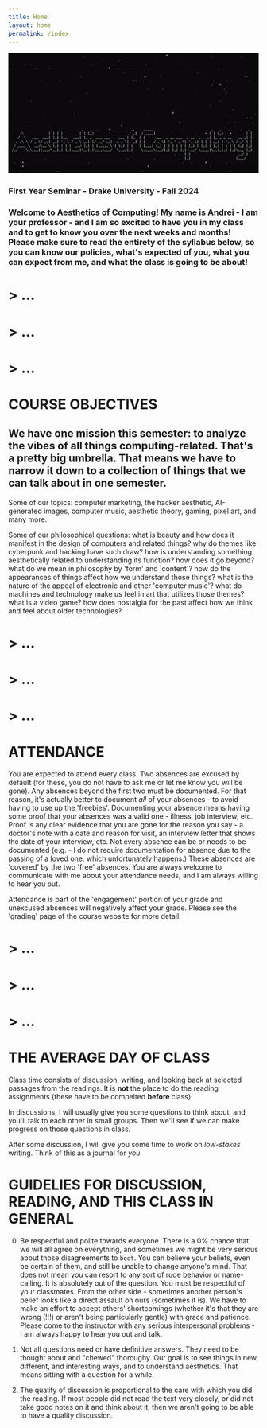 ```yaml
---
title: Home
layout: home
permalink: /index
---
```


![Welcome to Aesthetics of Computing](welcome_aesthetics.gif)

### First Year Seminar - Drake University - Fall 2024

### Welcome to Aesthetics of Computing! My name is Andrei - I am your professor - and I am so excited to have you in my class and to get to know you over the next weeks and months! Please make sure to read the entirety of the syllabus below, so you can know our policies, what's expected of you, what you can expect from me, and what the class is going to be about!

# > ...
# > ...
# > ...

# COURSE OBJECTIVES
## We have one mission this semester: to analyze the vibes of all things computing-related. That's a pretty big umbrella. That means we have to narrow it down to a collection of things that we can talk about in one semester.

Some of our topics: computer marketing, the hacker aesthetic, AI-generated images, computer music, aesthetic theory, gaming, pixel art, and many more.

Some of our philosophical questions: what is beauty and how does it manifest in the design of computers and related things? why do themes like cyberpunk and hacking have such draw? how is understanding something aesthetically related to understanding its function? how does it go beyond? what do we mean in philosophy by 'form' and 'content'? how do the appearances of things affect how we understand those things? what is the nature of the appeal of electronic and other 'computer music'? what do machines and technology make us feel in art that utilizes those themes? what is a video game? how does nostalgia for the past affect how we think and feel about older technologies?

# > ...
# > ...
# > ...

# ATTENDANCE

You are expected to attend every class. Two absences are excused by default (for these, you do not have to ask me or let me know you will be gone). Any absences beyond the first two must be documented. For that reason, it's actually better to document <i>all</i> of your absences - to avoid having to use up the 'freebies'. Documenting your absence means having some proof that your absences was a valid one - illness, job interview, etc. Proof is any clear evidence that you are gone for the reason you say - a doctor's note with a date and reason for visit, an interview letter that shows the date of your interview, etc. Not every absence can be or needs to be documented (e.g. - I do not require documentation for absence due to the passing of a loved one, which unfortunately happens.) These absences are 'covered' by the two 'free' absences. You are always welcome to communicate with me about your attendance needs, and I am always willing to hear you out.

Attendance is part of the 'engagement' portion of your grade and unexcused absences will negatively affect your grade. Please see the 'grading' page of the course website for more detail.

# > ...
# > ...
# > ...

# THE AVERAGE DAY OF CLASS

Class time consists of discussion, writing, and looking back at selected passages from the readings. It is <b> not </b> the place to do the reading assignments (these have to be compelted <b> before </b> class). 

In discussions, I will usually give you some questions to think about, and you'll talk to each other in small groups. Then we'll see if we can make progress on those questions in class. 

After some discussion, I will give you some time to work on <i> low-stakes </i> writing. Think of this as a journal for <i> you </i>

# GUIDELIES FOR DISCUSSION, READING, AND THIS CLASS IN GENERAL

0. Be respectful and polite towards everyone. There is a 0% chance that we will all agree on everything, and sometimes we might be very serious about those disagreements to `boot`. You can believe your beliefs, even be certain of them, and still be unable to change anyone's mind. That does not mean you can resort to any sort of rude behavior or name-calling. It is absolutely out of the question. You must be respectful of your classmates. From the other side - sometimes another person's belief looks like a direct assault on ours (sometimes it is). We have to make an effort to accept others' shortcomings (whether it's that they are wrong (!!!) or aren't being particularly gentle) with grace and patience. Please come to the instructor with any serious interpersonal problems - I am always happy to hear you out and talk.

1. Not all questions need or have definitive answers. They need to be thought about and "chewed" thoroughy. Our goal is to see things in new, different, and interesting ways, and to understand aesthetics. That means sitting with a question for a while.

2. The quality of discussion is proportional to the care with which you did the reading. If most people did not read the text very closely, or did not take good notes on it and think about it, then we aren't going to be able to have a quality discussion. 